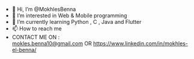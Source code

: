 - 👋 Hi, I’m @MokhlesBenna
- 👀 I’m interested in Web & Mobile programming 
- 🌱 I’m currently learning Python , C , Java and Flutter
- 📫 How to reach me 
- CONTACT ME ON :  
mokles.benna10@gmail.com
OR
https://www.linkedin.com/in/mokhles-el-benna/
<!---
MokhlesBenna/MokhlesBenna is a ✨ special ✨ repository because its `README.md` (this file) appears on your GitHub profile.
You can click the Preview link to take a look at your changes.
--->
